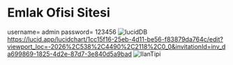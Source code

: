 # Emlak Ofisi Sitesi

username= admin
password= 123456 
![lucidDB](https://github.com/Paylova/EmlakOfisiSitesi/assets/108673066/14eba3ca-af17-4722-8149-521ff7aa9f73)
https://lucid.app/lucidchart/1cc15f16-25eb-4d11-be56-f83879da764c/edit?viewport_loc=-2026%2C538%2C4490%2C2118%2C0_0&invitationId=inv_da699869-1825-4d2e-87d7-3e840d5a9bad
![IlanTipi](https://github.com/Paylova/EmlakOfisiSitesi/assets/108673066/3937b283-7ddc-4ea9-b66e-f7eb78e6b928)
